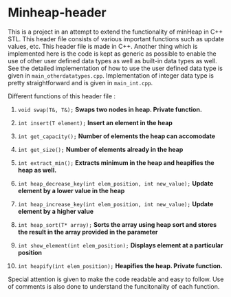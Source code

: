 # Minheap-header

This is a project in an attempt to extend the functionality of minHeap in C++ STL. This header file consists of various important functions such as update values, etc. This header file is made in C++. Another thing which is implemented here is the code is kept as generic as possible to enable the use of other user defined data types as well as built-in data types as well. See the detailed implementation of how to use the user defined data type is given in ```main_otherdatatypes.cpp```. Implementation of integer data type is pretty straightforward and is given in ```main_int.cpp```. 



Different functions of this header file : 

1. `void swap(T&, T&);`
<b>Swaps two nodes in heap. Private function. </b>


2.  `int insert(T element);`
<b>Insert an element in the heap</b>

3.  `int get_capacity();`
<b> Number of elements the heap can accomodate</b>

4.  `int get_size();`
<b>Number of elements already in the heap</b>

5.  `int extract_min();`
<b>Extracts minimum in the heap and heapifies the heap as well.</b>

6.  `int heap_decrease_key(int elem_position, int new_value);`
<b>Update element by a lower value in the heap</b>

7.  `int heap_increase_key(int elem_position, int new_value);`
<b>Update element by a higher value </b>

8.  `int heap_sort(T* array);`
<b> Sorts the array using heap sort and stores the result in the array provided in the parameter </b>

9.  `int show_element(int elem_position);`
<b>Displays element at a particular position</b>

10. `int heapify(int elem_position);`
<b> Heapifies the heap. Private function. </b>


Special attention is given to make the code readable and easy to follow.
Use of comments is also done to understand the funcitonality of each function.

